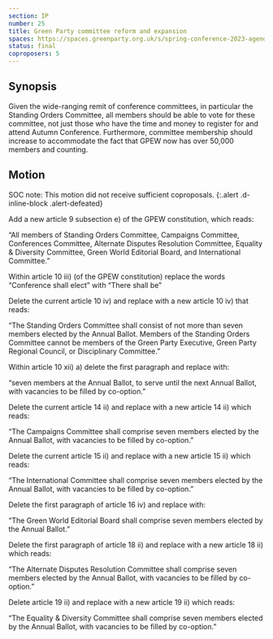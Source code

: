 ```yaml
---
section: IP
number: 25
title: Green Party committee reform and expansion
spaces: https://spaces.greenparty.org.uk/s/spring-conference-2023-agenda-forum/?contentId=119574
status: final
coproposers: 5
---
```

## Synopsis
Given the wide-ranging remit of conference committees, in particular the Standing Orders Committee, all members should be able to vote for these committee, not just those who have the time and money to register for and attend Autumn Conference. Furthermore, committee membership should increase to accommodate the fact that GPEW now has over 50,000 members and counting.

## Motion
SOC note: This motion did not receive sufficient coproposals.
{:.alert .d-inline-block .alert-defeated}

Add a new article 9 subsection e) of the GPEW constitution, which reads:

“All members of Standing Orders Committee, Campaigns Committee, Conferences Committee, Alternate Disputes Resolution Committee, Equality & Diversity Committee, Green World Editorial Board, and International Committee.”

Within article 10 iii) (of the GPEW constitution) replace the words “Conference shall elect” with “There shall be”

Delete the current article 10 iv) and replace with a new article 10 iv) that reads:

“The Standing Orders Committee shall consist of not more than seven members elected by the Annual Ballot. Members of the Standing Orders Committee cannot be members of the Green Party Executive, Green Party Regional Council, or Disciplinary Committee.”

Within article 10 xii) a) delete the first paragraph and replace with:

“seven members at the Annual Ballot, to serve until the next Annual Ballot, with vacancies to be filled by co-option.”

Delete the current article 14 ii) and replace with a new article 14 ii) which reads:

“The Campaigns Committee shall comprise seven members elected by the Annual Ballot, with vacancies to be filled by co-option.”

Delete the current article 15 ii) and replace with a new article 15 ii) which reads:

“The International Committee shall comprise seven members elected by the Annual Ballot, with vacancies to be filled by co-option.”

Delete the first paragraph of article 16 iv) and replace with:

“The Green World Editorial Board shall comprise seven members elected by the Annual Ballot.”

Delete the first paragraph of article 18 ii) and replace with a new article 18 ii) which reads:

“The Alternate Disputes Resolution Committee shall comprise seven members elected by the Annual Ballot, with vacancies to be filled by co-option.”

Delete article 19 ii) and replace with a new article 19 ii) which reads:

“The Equality & Diversity Committee shall comprise seven members elected by the Annual Ballot, with vacancies to be filled by co-option.”
